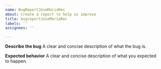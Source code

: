 ```yaml
---
name: BugReportJoseMariaRec
about: Create a report to help us improve
title: bugreportJoseMariaRec
labels: ''
assignees: ''

---
```


**Describe the bug**
A clear and concise description of what the bug is.


**Expected behavior**
A clear and concise description of what you expected to happen.
